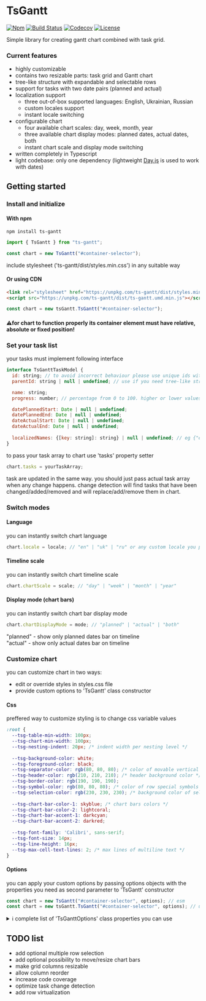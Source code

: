 # TsGantt
<p align="left">
    <a href="https://www.npmjs.com/package/ts-gantt"><img
            src="https://img.shields.io/npm/v/ts-gantt" alt="Npm"></a>
    <a href="https://circleci.com/gh/yermolim/ts-gantt"><img
            src="https://circleci.com/gh/yermolim/ts-gantt.svg?style=shield" alt="Build Status"></a>
    <a href="https://codecov.io/gh/yermolim/ts-gantt"><img
            src="https://img.shields.io/codecov/c/github/yermolim/ts-gantt/master.svg?style=flat-round" alt="Codecov"></a>
    <a href="https://github.com/yermolim/ts-gantt/blob/master/LICENSE"><img
            src="https://img.shields.io/badge/license-MIT-brightgreen.svg?style=flat-round" alt="License"></a>
    <br>
</p>

Simple library for creating gantt chart combined with task grid.

### Current features
<ul>
    <li>highly customizable</li>
    <li>contains two resizable parts: task grid and Gantt chart</li>
    <li>tree-like structure with expandable and selectable rows</li>
    <li>support for tasks with two date pairs (planned and actual)</li>
    <li>localization support
        <ul>
            <li>three out-of-box supported languages: English, Ukrainian, Russian</li>
            <li>custom locales support</li>
            <li>instant locale switching</li>
        </ul>
    </li>
    <li>configurable chart
        <ul>
            <li>four available chart scales: day, week, month, year</li>
            <li>three available chart display modes: planned dates, actual dates, both</li>
            <li>instant chart scale and display mode switching</li>
        </ul>
    </li>
    <li>written completely in Typescript</li>
    <li>light codebase: only one dependency (lightweight <a href="https://github.com/iamkun/dayjs">Day.js<a> is used to work with dates)</li>
</ul>
      
      
## Getting started

### Install and initialize
#### With npm
```
npm install ts-gantt
```

```javascript
import { TsGantt } from "ts-gantt";

const chart = new TsGantt("#container-selector");
```
include stylesheet ('ts-gantt/dist/styles.min.css') in any suitable way

#### Or using CDN
```html
<link rel="stylesheet" href="https://unpkg.com/ts-gantt/dist/styles.min.css">
<script src="https://unpkg.com/ts-gantt/dist/ts-gantt.umd.min.js"></script>
```
```javascript
const chart = new tsGantt.TsGantt("#container-selector");
```

#### ⚠️for chart to function properly its container element must have relative, absolute or fixed position!

### Set your task list
your tasks must implement following interface
```javascript
interface TsGanttTaskModel {
  id: string; // to avoid incorrect behaviour please use unique ids within array
  parentId: string | null | undefined; // use if you need tree-like structure

  name: string;  
  progress: number; // percentage from 0 to 100. higher or lower values will be truncated

  datePlannedStart: Date | null | undefined;
  datePlannedEnd: Date | null | undefined;  
  dateActualStart: Date | null | undefined;
  dateActualEnd: Date | null | undefined;
  
  localizedNames: {[key: string]: string} | null | undefined; // eg {"en": "Name", "uk": "Ім'я", "ru": "Имя"}
}
```
to pass your task array to chart use 'tasks' property setter
```javascript
chart.tasks = yourTaskArray;
```
task are updated in the same way. you should just pass actual task array when any change happens. change detection will find tasks that have been changed/added/removed and will replace/add/remove them in chart.
### Switch modes
#### Language
you can instantly switch chart language
```javascript
chart.locale = locale; // "en" | "uk" | "ru" or any custom locale you provided in chart options
```
#### Timeline scale
you can instantly switch chart timeline scale
```javascript
chart.chartScale = scale; // "day" | "week" | "month" | "year"
```
#### Display mode (chart bars)
you can instantly switch chart bar display mode
```javascript
chart.chartDisplayMode = mode; // "planned" | "actual" | "both"
```
"planned" - show only planned dates bar on timeline <br/>
"actual" - show only actual dates bar on timeline 

### Customize chart
you can customize chart in two ways: 
<ul>
    <li>edit or override styles in styles.css file</li>
    <li>provide custom options to 'TsGantt' class constructor</li>
</ul>

#### Css
preffered way to customize styling is to change css variable values
```css
:root {
  --tsg-table-min-width: 100px;
  --tsg-chart-min-width: 100px;
  --tsg-nesting-indent: 20px; /* indent width per nesting level */
  
  --tsg-background-color: white;
  --tsg-foreground-color: black;
  --tsg-separator-color: rgb(80, 80, 80); /* color of movable vertical line between parts */
  --tsg-header-color: rgb(210, 210, 210); /* header background color */
  --tsg-border-color: rgb(190, 190, 190);
  --tsg-symbol-color: rgb(80, 80, 80); /* color of row special symbols */
  --tsg-selection-color: rgb(230, 230, 230); /* background color of selected row */
  
  --tsg-chart-bar-color-1: skyblue; /* chart bars colors */
  --tsg-chart-bar-color-2: lightcoral;
  --tsg-chart-bar-accent-1: darkcyan;
  --tsg-chart-bar-accent-2: darkred;  
  
  --tsg-font-family: 'Calibri', sans-serif;
  --tsg-font-size: 14px;
  --tsg-line-height: 16px;
  --tsg-max-cell-text-lines: 2; /* max lines of multiline text */
}
```
#### Options
you can apply your custom options by passing options objects with the properties you need as second parameter to 'TsGantt' constructor
```javascript
const chart = new TsGantt("#container-selector", options); // esm
const chart = new tsGantt.TsGantt("#container-selector", options); // umd
```

<details><summary>ℹ️ complete list of 'TsGanttOptions' class properties you can use</summary>
<p>
  
 
```javascript
   // some default values ommited for brevity. you can always see them in 'TsGanttOptions' source code

  // columns order: "Name", "Progress", "Start date planned", "End date planned",
  // "Start date actual", "End date actual", "Duration planned", "Duration actual"
  columnsMinWidthPx: number[]; // array of 8 values, one for each of 8 columns. 0 to disable column
  columnsContentAlign: ("start" | "center" | "end")[]; // array of 8 values, one for each of 8 columns.

  separatorWidthPx = 5; // vertical central line width
  headerHeightPx = 90; // lower values are not recommended, but you can still try
  rowHeightPx = 40; // lower values are not recommended, but you can still try
  borderWidthPx = 1;
  barStrokeWidthPx = 2;
  barMarginPx = 2;
  barCornerRadiusPx = 6;

  rowSymbols: TsGanttRowSymbols = { // special row symbols. you can also use some HTML code
    childless: "◆",
    collapsed: "⬘",
    expanded: "⬙",
  };

  chartShowProgress = true; // indicating progress percentage on chart bar using different color
  chartDisplayMode: "planned" | "actual" | "both";
  chartScale: "day" | "week" | "month" | "year";
  
  // optimal spare space on timeline edges in days
  chartDateOffsetDays: {[key: string]: number} = {"day": 14, "week": 60, "month": 240, "year": 730};
  // minimal spare space on timeline edges in days
  // chart timeline is redrawn only when trespassing minimal distance to chart edge to nearest bar
  chartDateOffsetDaysMin: {[key: string]: number} = {"day": 7, "week": 30, "month": 120, "year": 365};
  // width of 1 day on timeline. not recommended to use lower values than default
  chartDayWidthPx: {[key: string]: number} = {"day": 60, "week": 20, month": 3, "year": 1};

  locale = "en"; // default locale
  localeDecimalSeparator: {[key: string]: string} = {en: ".", uk: ",", ru: ","};
  // you can provide any format strings that supported by dayjs
  localeDateFormat: {[key: string]: string} = {en: "MM/DD/YYYY", uk: "DD.MM.YYYY", ru: "DD.MM.YYYY"};
  localeFirstWeekDay: {[key: string]: number} = {en: 0, uk: 1, ru: 1}; // Sunday is 0
  localeDateMonths: {[key: string]: string[]}; // array of 12 string values for each locale. eg ["January", "February", ...etc]  
  localeDateDays: {[key: string]: string[]}; // array of 7 string values for each locale. eg ["Sunday", "Monday", ...etc]
  localeDateDaysShort: {[key: string]: string[]}; // array of 7 string values for each locale. eg ["Su", "Mo", ...etc]
  
  localeDateScale: {[key: string]: string[]}; // array of 3 string values for each locale. eg ["Weeks", "Months", "Years"]
  localeHeaders: {[key: string]: string[]}; // array of 8 string values for each locale
  localeDurationFormatters: {[key: string]: (duration: number) => string}; // duration formatter function for each locale

  // default column value getters return localized values by taking into account all the properties assigned above
  // but you can provide your own ones if you need more complex output 
  // returned value is assigned to cell's innerHTML property. so you can use html tags
  columnValueGetters: ((a: TsGanttTask) => string)[]; // array of 8 string value getters for each locale
```
</p>
</details>


## TODO list
<ul>
    <li>add optional multiple row selection</li>
    <li>add optional possibility to move/resize chart bars</li>
    <li>make grid columns resizable</li>
    <li>allow column reorder</li>
    <li>increase code coverage</li>
    <li>optimize task change detection</li>
    <li>add row virtualization</li>
</ul>

